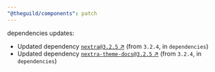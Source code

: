```yaml
---
"@theguild/components": patch
---
```

dependencies updates:
  - Updated dependency [`nextra@3.2.5` ↗︎](https://www.npmjs.com/package/nextra/v/3.2.5) (from `3.2.4`, in `dependencies`)
  - Updated dependency [`nextra-theme-docs@3.2.5` ↗︎](https://www.npmjs.com/package/nextra-theme-docs/v/3.2.5) (from `3.2.4`, in `dependencies`)
